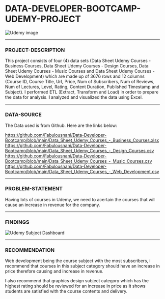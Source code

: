 # DATA-DEVELOPER-BOOTCAMP-UDEMY-PROJECT
![Udemy image](https://user-images.githubusercontent.com/110602626/185659687-1b66408e-90c8-4df6-bf01-38e8240b86ca.PNG)
____________
### PROJECT-DESCRIPTION

This project consists of four (4) data sets (Data Sheet Udemy Courses - Business Courses, Data Sheet Udemy Courses - Design Courses,  Data Sheet Udemy Courses - Music Courses and Data Sheet Udemy Courses - Web Development) which are made up of 3676 rows and 12 columns (Course ID, Course Title, Url, Price, Num of Subscribers, Num of Reviews, Num of Lectures, Level, Rating, Content Duration, Published Timestamp and Subject). I performed ETL (Extract, Transform and Load) in order to prepare the data for analysis. I analyzed and visualized the data using Excel.
____________
### DATA-SOURCE

The Data used is from Github. Here are the links below:

https://github.com/Fabulousnani/Data-Developer-Bootcamp/blob/main/Data_Sheet_Udemy_Courses_-_Business_Courses.xlsx
https://github.com/Fabulousnani/Data-Developer-Bootcamp/blob/main/Data_Sheet_Udemy_Courses_-_Design_Courses.csv
https://github.com/Fabulousnani/Data-Developer-Bootcamp/blob/main/Data_Sheet_Udemy_Courses_-_Music_Courses.csv
https://github.com/Fabulousnani/Data-Developer-Bootcamp/blob/main/Data_Sheet_Udemy_Courses_-_Web_Development.csv

____________
### PROBLEM-STATEMENT

Having lots of courses in Udemy, we need to acertain the courses that will cause an increase in revenue for the company.
____________
### FINDINGS

![Udemy Subject Dashboard](https://user-images.githubusercontent.com/110602626/185660860-c60adb8e-a536-40a2-adbc-ea9fe487b1ee.PNG)
____________
### RECOMMENDATION

Web development being the course subject with the most subscribers, i recommend that courses in this subject category should have an increase in price therefore causing and increase in revenue.

I also recommend that graphics design subject category which has the highest rating should be reviewed for an increase in price as it shows students are satisfied with the course contents and delivery.
